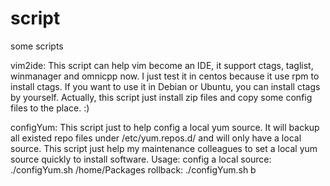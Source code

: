 # script
some scripts

vim2ide: 
This script can help vim become an IDE, it support ctags, taglist, winmanager and omnicpp now. 
I just test it in centos because it use rpm to install ctags. If you want to use it in Debian or Ubuntu, you can install ctags by yourself.
Actually, this script just install zip files and copy some config files to the place. :)


configYum:
This script just to help config a local yum source. It will backup all existed repo files under /etc/yum.repos.d/ and will only have a local source.
This script just help my maintenance colleagues to set a local yum source quickly to install software.
Usage:
config a local source: ./configYum.sh /home/Packages
rollback: ./configYum.sh b
